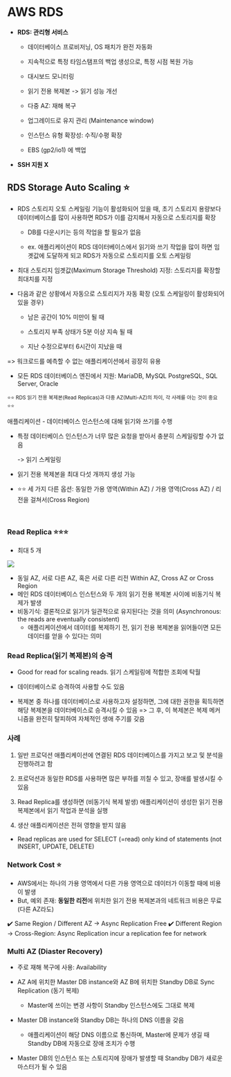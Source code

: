 # AWS RDS

- **RDS: 관리형 서비스**

    - 데이터베이스 프로비저닝, OS 패치가 완전 자동화

    - 지속적으로 특정 타임스탬프의 백업 생성으로, 특정 시점 복원 가능

    - 대시보드 모니터링

    - 읽기 전용 복제본 -> 읽기 성능 개선

    - 다중 AZ: 재해 복구

    - 업그레이드로 유지 관리 (Maintenance window)

    - 인스턴스 유형 확장성: 수직/수평 확장

    - EBS (gp2/io1) 에 백업

- **SSH 지원 X**

## RDS Storage Auto Scaling ⭐️

- RDS 스토리지 오토 스케일링 기능이 활성화되어 있을 때, 초기 스토리지 용량보다 데이터베이스를 많이 사용하면 RDS가 이를 감지해서 자동으로 스토리지를 확장

  - DB를 다운시키는 등의 작업을 할 필요가 없음

  - ex. 애플리케이션이 RDS 데이터베이스에서 읽기와 쓰기 작업을 많이 하면 임곗값에 도달하게 되고 RDS가 자동으로 스토리지를 오토 스케일링

- 최대 스토리지 임곗값(Maximum Storage Threshold) 지정: 스토리지를 확장할 최대치를 지정

- 다음과 같은 상황에서 자동으로 스토리지가 자동 확장 (오토 스케일링이 활성화되어 있을 경우)

  - 남은 공간이 10% 미만이 될 때

  - 스토리지 부족 상태가 5분 이상 지속 될 때

  - 지난 수정으로부터 6시간이 지났을 때

=> 워크로드를 예측할 수 없는 애플리케이션에서 굉장히 유용

- 모든 RDS 데이터베이스 엔진에서 지원: MariaDB, MySQL PostgreSQL, SQL Server, Oracle


<small>⭐️⭐️ RDS 읽기 전용 복제본(Read Replicas)과 다중 AZ(Multi-AZ)의 차이, 각 사례를 아는 것이 중요 ⭐️⭐️</small>

애플리케이션 - 데이터베이스 인스턴스에 대해 읽기와 쓰기를 수행

- 특정 데이터베이스 인스턴스가 너무 많은 요청을 받아서 충분히 스케일링할 수가 없음 

  -> 읽기 스케일링

- 읽기 전용 복제본을 최대 다섯 개까지 생성 가능

- ⭐️⭐️ 세 가지 다른 옵션: 동일한 가용 영역(Within AZ) / 가용 영역(Cross AZ) / 리전을 걸쳐서(Cross Region) 

<br/>

### Read Replica ⭐️⭐️⭐️
- 최대 5 개

<img src="./img/../../img/rds1.png" />

- 동일 AZ, 서로 다른 AZ, 혹은 서로 다른 리전 Within AZ, Cross AZ or Cross Region
- 메인 RDS 데이터베이스 인스턴스와 두 개의 읽기 전용 복제본 사이에 비동기식 복제가 발생
- 비동기식: 결론적으로 읽기가 일관적으로 유지된다는 것을 의미 (Asynchronous: the reads are eventually consistent)
  - 애플리케이션에서 데이터를 복제하기 전, 읽기 전용 복제본을 읽어들이면 모든 데이터를 얻을 수 있다는 의미

### Read Replica(읽기 복제본)의 승격

- Good for read for scaling reads. 읽기 스케일링에 적합한 조회에 탁월

- 데이터베이스로 승격하여 사용할 수도 있음

- 복제본 중 하나를 데이터베이스로 사용하고자 설정하면, 그에 대한 권한을 획득하면 해당 복제본을 데이터베이스로 승격시킬 수 있음 => 그 후, 이 복제본은 복제 메커니즘을 완전히 탈피하여 자체적인 생애 주기를 갖음

### 사례

1. 일반 프로덕션 애플리케이션에 연결된 RDS 데이터베이스를 가지고 보고 및 분석을 진행하려고 함

2. 프로덕션과 동일한 RDS를 사용하면 많은 부하를 끼칠 수 있고, 장애를 발생시킬 수 있음

3. Read Replica를 생성하면 (비동기식 복제 발생) 애플리케이션이 생성한 읽기 전용 복제본에서 읽기 작업과 분석을 실행

4. 생산 애플리케이션은 전혀 영향을 받지 않음

- Read replicas are used for SELECT (=read) only kind of statements (not INSERT, UPDATE, DELETE)

### Network Cost ⭐️

- AWS에서는 하나의 가용 영역에서 다른 가용 영역으로 데이터가 이동할 때에 비용이 발생
- But, 예외 존재: **동일한 리전**에 위치한 읽기 전용 복제본과의 네트워크 비용은 무료 (다른 AZ라도)

✔️ Same Region / Different AZ -> Async Replication Free
✔️ Different Region -> Cross-Region: Async Replication incur a replication fee for network 

### Multi AZ (Diaster Recovery)

- 주로 재해 복구에 사용: Availability

- AZ A에 위치한 Master DB instance와 AZ B에 위치한 Standby DB로 Sync Replication (동기 복제)

  - Master에 쓰이는 변경 사항이 Standby 인스턴스에도 그대로 복제

- Master DB instance와 Standby DB는 하나의 DNS 이름을 갖음

  - 애플리케이션이 해당 DNS 이름으로 통신하며, Master에 문제가 생길 때 Standby DB에 자동으로 장애 조치가 수행

- Master DB의 인스턴스 또는 스토리지에 장애가 발생할 때 Standby DB가 새로운 마스터가 될 수 있음
